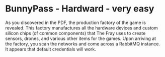 # BunnyPass - Hardward - very easy

As you discovered in the PDF, the production factory of the game is revealed. This factory manufactures all the hardware devices and custom silicon chips (of common components) that The Fray uses to create sensors, drones, and various other items for the games. Upon arriving at the factory, you scan the networks and come across a RabbitMQ instance. It appears that default credentials will work.